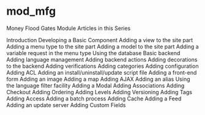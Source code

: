 # mod_mfg
Money Flood Gates Module
Articles in this Series

Introduction
Developing a Basic Component
Adding a view to the site part
Adding a menu type to the site part
Adding a model to the site part
Adding a variable request in the menu type
Using the database
Basic backend
Adding language management
Adding backend actions
Adding decorations to the backend
Adding verifications
Adding categories
Adding configuration
Adding ACL
Adding an install/uninstall/update script file
Adding a front-end form
Adding an image
Adding a map
Adding AJAX
Adding an alias
Using the language filter facility
Adding a Modal
Adding Associations
Adding Checkout
Adding Ordering
Adding Levels
Adding Versioning
Adding Tags
Adding Access
Adding a batch process
Adding Cache
Adding a Feed
Adding an update server
Adding Custom Fields

